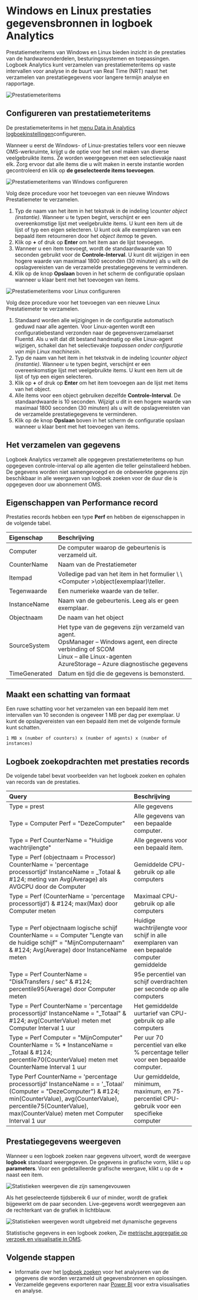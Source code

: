 <properties 
   pageTitle="Windows en Linux prestatiemeteritems in logboek Analytics | Microsoft Azure"
   description="Prestatiemeteritems zijn verzameld door logboek Analytics voor het analyseren van de prestaties van Windows en Linux-agenten.  In dit artikel wordt beschreven hoe u de verzameling van prestatiemeteritems voor zowel Windows en Linux agenten, details van deze worden opgeslagen in de opslagplaats OMS en hoe ze in de portal OMS analyseren."
   services="log-analytics"
   documentationCenter=""
   authors="bwren"
   manager="jwhit"
   editor="tysonn" />
<tags 
   ms.service="log-analytics"
   ms.devlang="na"
   ms.topic="article"
   ms.tgt_pltfrm="na"
   ms.workload="infrastructure-services"
   ms.date="10/27/2016"
   ms.author="bwren" />

# <a name="windows-and-linux-performance-data-sources-in-log-analytics"></a>Windows en Linux prestaties gegevensbronnen in logboek Analytics 

Prestatiemeteritems van Windows en Linux bieden inzicht in de prestaties van de hardwareonderdelen, besturingssystemen en toepassingen.  Logboek Analytics kunt verzamelen van prestatiemeteritems op vaste intervallen voor analyse in de buurt van Real Time (NRT) naast het verzamelen van prestatiegegevens voor langere termijn analyse en rapportage.

![Prestatiemeteritems](media/log-analytics-data-sources-performance-counters/overview.png)

## <a name="configuring-performance-counters"></a>Configureren van prestatiemeteritems

De prestatiemeteritems in het [menu Data in Analytics logboekinstellingen](log-analytics-data-sources.md#configuring-data-sources)configureren.

Wanneer u eerst de Windows- of Linux-prestaties tellers voor een nieuwe OMS-werkruimte, krijgt u de optie voor het snel maken van diverse veelgebruikte items.  Ze worden weergegeven met een selectievakje naast elk.  Zorg ervoor dat alle items die u wilt maken in eerste instantie worden gecontroleerd en klik op **de geselecteerde items toevoegen**.

![Prestatiemeteritems van Windows configureren](media/log-analytics-data-sources-performance-counters/configure-windows.png)

Volg deze procedure voor het toevoegen van een nieuwe Windows Prestatiemeter te verzamelen.

1. Typ de naam van het item in het tekstvak in de indeling *\counter object (instantie)*.  Wanneer u te typen begint, verschijnt er een overeenkomstige lijst met veelgebruikte items.  U kunt een item uit de lijst of typ een eigen selecteren.  U kunt ook alle exemplaren van een bepaald item retourneren door het *object item*op te geven. 
2. Klik op **+** of druk op **Enter** om het item aan de lijst toevoegen.
3. Wanneer u een item toevoegt, wordt de standaardwaarde van 10 seconden gebruikt voor de **Controle-Interval**.  U kunt dit wijzigen in een hogere waarde van maximaal 1800 seconden (30 minuten) als u wilt de opslagvereisten van de verzamelde prestatiegegevens te verminderen.
4. Klik op de knop **Opslaan** boven in het scherm de configuratie opslaan wanneer u klaar bent met het toevoegen van items.

![Prestatiemeteritems voor Linux configureren](media/log-analytics-data-sources-performance-counters/configure-linux.png)

Volg deze procedure voor het toevoegen van een nieuwe Linux Prestatiemeter te verzamelen.

1. Standaard worden alle wijzigingen in de configuratie automatisch geduwd naar alle agenten.  Voor Linux-agenten wordt een configuratiebestand verzonden naar de gegevensverzamelaarset Fluentd.  Als u wilt dat dit bestand handmatig op elke Linux-agent wijzigen, schakel dan het selectievakje *toepassen onder configuratie van mijn Linux machines*in.
2. Typ de naam van het item in het tekstvak in de indeling *\counter object (instantie)*.  Wanneer u te typen begint, verschijnt er een overeenkomstige lijst met veelgebruikte items.  U kunt een item uit de lijst of typ een eigen selecteren.  
2. Klik op **+** of druk op **Enter** om het item toevoegen aan de lijst met items van het object.
3. Alle items voor een object gebruiken dezelfde **Controle-Interval**.  De standaardwaarde is 10 seconden.  Wijzigt u dit in een hogere waarde van maximaal 1800 seconden (30 minuten) als u wilt de opslagvereisten van de verzamelde prestatiegegevens te verminderen.
4. Klik op de knop **Opslaan** boven in het scherm de configuratie opslaan wanneer u klaar bent met het toevoegen van items.

## <a name="data-collection"></a>Het verzamelen van gegevens

Logboek Analytics verzamelt alle opgegeven prestatiemeteritems op hun opgegeven controle-interval op alle agenten die teller geïnstalleerd hebben.  De gegevens worden niet samengevoegd en de onbewerkte gegevens zijn beschikbaar in alle weergaven van logboek zoeken voor de duur die is opgegeven door uw abonnement OMS.


## <a name="performance-record-properties"></a>Eigenschappen van Performance record

Prestaties records hebben een type **Perf** en hebben de eigenschappen in de volgende tabel.

| Eigenschap | Beschrijving |
|:--|:--|
| Computer         | De computer waarop de gebeurtenis is verzameld uit. |
| CounterName      | Naam van de Prestatiemeter |
| Itempad      | Volledige pad van het item in het formulier \\ \\ \<Computer >\\object(exemplaar)\\teller. |
| Tegenwaarde     | Een numerieke waarde van de teller.  |
| InstanceName     | Naam van de gebeurtenis.  Leeg als er geen exemplaar. |
| Objectnaam       | De naam van het object |
| SourceSystem  | Het type van de gegevens zijn verzameld van agent. <br> OpsManager – Windows agent, een directe verbinding of SCOM <br> Linux – alle Linux-agenten  <br> AzureStorage – Azure diagnostische gegevens |
| TimeGenerated       | Datum en tijd die de gegevens is bemonsterd. |


## <a name="sizing-estimates"></a>Maakt een schatting van formaat

 Een ruwe schatting voor het verzamelen van een bepaald item met intervallen van 10 seconden is ongeveer 1 MB per dag per exemplaar.  U kunt de opslagvereisten van een bepaald item met de volgende formule kunt schatten.

    1 MB x (number of counters) x (number of agents) x (number of instances)

## <a name="log-searches-with-performance-records"></a>Logboek zoekopdrachten met prestaties records

De volgende tabel bevat voorbeelden van het logboek zoeken en ophalen van records van de prestaties.

| Query | Beschrijving |
|:--|:--|
| Type = prest | Alle gegevens |
| Type = Computer Perf = "DezeComputer" | Alle gegevens van een bepaalde computer. |
| Type = Perf CounterName = "Huidige wachtrijlengte" | Alle gegevens voor een bepaald item. |
| Type = Perf (objectnaam = Processor) CounterName = 'percentage processortijd' InstanceName = _Totaal & #124; meting van Avg(Average) als AVGCPU door de Computer | Gemiddelde CPU-gebruik op alle computers |
| Type = Perf (CounterName = 'percentage processortijd') & #124;  max(Max) door Computer meten | Maximaal CPU-gebruik op alle computers |
| Type = Perf objectnaam logische schijf CounterName = = Computer "Lengte van de huidige schijf" = "MijnComputernaam" & #124; Avg(Average) door InstanceName meten | Huidige wachtrijlengte voor schijf in alle exemplaren van een bepaalde computer gemiddelde |
| Type = Perf CounterName = "DiskTransfers / sec" & #124; percentile95(Average) door Computer meten | 95e percentiel van schijf overdrachten per seconde op alle computers |
| Type = Perf CounterName = 'percentage processortijd' InstanceName = "_Totaal" & #124; avg(CounterValue) meten met Computer Interval 1 uur | Het gemiddelde uurtarief van CPU-gebruik op alle computers |
| Type = Perf Computer = "MijnComputer" CounterName = % * InstanceName = _Totaal & #124; percentile70(CounterValue) meten met CounterName Interval 1 uur | Per uur 70 percentiel van elke % percentage teller voor een bepaalde computer. |
| Type Perf CounterName = 'percentage processortijd' InstanceName = = '_Totaal' (Computer = "DezeComputer") & #124; min(CounterValue), avg(CounterValue), percentile75(CounterValue), max(CounterValue) meten met Computer Interval 1 uur | Uur gemiddelde, minimum, maximum, en 75-percentiel CPU-gebruik voor een specifieke computer |

## <a name="viewing-performance-data"></a>Prestatiegegevens weergeven

Wanneer u een logboek zoeken naar gegevens uitvoert, wordt de weergave **logboek** standaard weergegeven.  De gegevens in grafische vorm, klikt u op **parameters**.  Voor een gedetailleerde grafische weergave, klikt u op de **+** naast een item.  

![Statistieken weergeven die zijn samengevouwen](media/log-analytics-data-sources-performance-counters/metricscollapsed.png)

Als het geselecteerde tijdsbereik 6 uur of minder, wordt de grafiek bijgewerkt om de paar seconden.  Live-gegevens wordt weergegeven aan de rechterkant van de grafiek in lichtblauw.

![Statistieken weergeven wordt uitgebreid met dynamische gegevens](media/log-analytics-data-sources-performance-counters/metricsexpanded.png)

Statistische gegevens in een logboek zoeken, Zie [metrische aggregatie op verzoek en visualisatie in OMS](http://blogs.technet.microsoft.com/msoms/2016/02/26/on-demand-metric-aggregation-and-visualization-in-oms/).

## <a name="next-steps"></a>Volgende stappen

- Informatie over het [logboek zoeken](log-analytics-log-searches.md) voor het analyseren van de gegevens die worden verzameld uit gegevensbronnen en oplossingen.  
- Verzamelde gegevens exporteren naar [Power BI](log-analytics-powerbi.md) voor extra visualisaties en analyse.